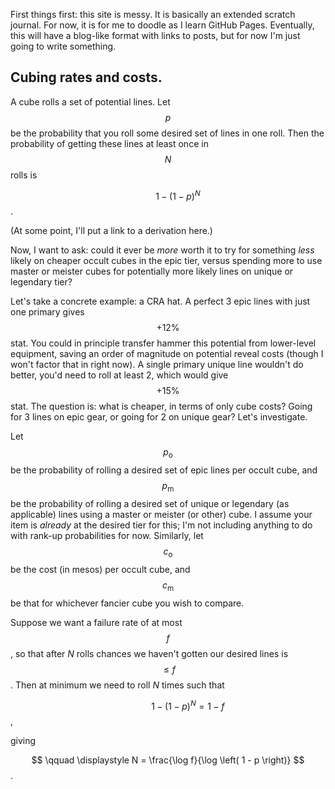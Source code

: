 <script src="https://cdn.mathjax.org/mathjax/latest/MathJax.js?config=TeX-AMS-MML_HTMLorMML" type="text/javascript"></script>

First things first: this site is messy. It is basically an extended scratch journal. For now, it is for me to doodle as I learn GitHub Pages. Eventually, this will have a blog-like format with links to posts, but for now I'm just going to write something.

## Cubing rates and costs.
A cube rolls a set of potential lines. Let $$p$$ be the probability that you roll some desired set of lines in one roll. Then the probability of getting these lines at least once in $$N$$ rolls is

$$
\qquad \displaystyle 1 - \left( 1 - p \right)^N
$$.

(At some point, I'll put a link to a derivation here.)

Now, I want to ask: could it ever be *more* worth it to try for something *less* likely on cheaper occult cubes in the epic tier, versus spending more to use master or meister cubes for potentially more likely lines on unique or legendary tier?

Let's take a concrete example: a CRA hat. A perfect 3 epic lines with just one primary gives $$+12 \%$$ stat. You could in principle transfer hammer this potential from lower-level equipment, saving an order of magnitude on potential reveal costs (though I won't factor that in right now). A single primary unique line wouldn't do better, you'd need to roll at least 2, which would give $$ +15 \%$$ stat. The question is: what is cheaper, in terms of only cube costs? Going for 3 lines on epic gear, or going for 2 on unique gear? Let's investigate.

Let $$p_\text{o}$$ be the probability of rolling a desired set of epic lines per occult cube, and $$p_\text{m}$$ be the probability of rolling a desired set of unique or legendary (as applicable) lines using a master or meister (or other) cube. I assume your item is *already* at the desired tier for this; I'm not including anything to do with rank-up probabilities for now. Similarly, let $$c_\text{o}$$ be the cost (in mesos) per occult cube, and $$c_\text{m}$$ be that for whichever fancier cube you wish to compare.

Suppose we want a failure rate of at most $$f$$, so that after $N$ rolls chances we haven't gotten our desired lines is $$\leq f$$. Then at minimum we need to roll $N$ times such that

$$
\qquad \displaystyle \qquad \displaystyle 1 - \left( 1 - p \right)^N = 1 - f
$$,

giving

$$
\qquad \displaystyle N = \frac{\log f}{\log \left( 1 - p \right)}
$$.
